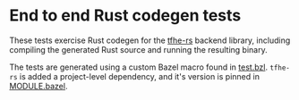 # End to end Rust codegen tests

These tests exercise Rust codegen for the
[tfhe-rs](https://github.com/zama-ai/tfhe-rs) backend library, including
compiling the generated Rust source and running the resulting binary.

The tests are generated using a custom Bazel macro found in
[test.bzl](tests/Examples/tfhe_rust/test.bzl). `tfhe-rs` is added a
project-level dependency, and it's version is pinned in
[MODULE.bazel](MODULE.bazel).

<!-- mdformat global-off -->

